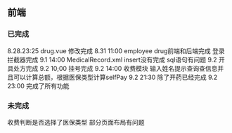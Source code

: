 ## 前端
### 已完成
8.28.23:25 drug.vue 修改完成
8.31 11:00 employee drug前端和后端完成 登录拦截器完成
9.1 14:00 MedicalRecord.xml insert没有完成 sql语句有问题
9.2 开具处方完成 
9.2 10;00 挂号完成
9.2 14:00 收费模块 输入姓名提示查询查信息并且可以计算总额，根据医保类型计算selfPay
9.2 21:30 除了开药已经完成
9.2 23:00 完成了所有功能
### 未完成
收费判断是否选择了医保类型
部分页面布局有问题